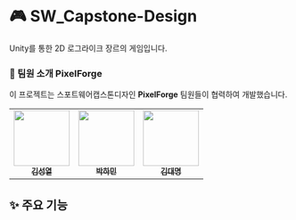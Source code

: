 # 🎮 SW_Capstone-Design

Unity를 통한 2D 로그라이크 장르의 게임입니다.


### 🤝 팀원 소개 PixelForge
이 프로젝트는 스포트웨어캡스톤디자인 **PixelForge** 팀원들이 협력하여 개발했습니다.

<table>
  <tbody>
    <tr>
      <td align="center"><a href="https://github.com/GithubOfHermes">
        <img src="https://github.com/GithubOfHermes.png?size=100" width="100px;" alt=""/><br /><sub><b>김성열</b></sub></a><br />
      </td>
      <td align="center"><a href="https://github.com/HongRae-Kim">
        <img src="https://github.com/inNewPG.png?size=100" width="100px;" alt=""/><br /><sub><b>박하민</b></sub></a><br />
      </td>
      <td align="center"><a href="https://github.com/namhegg">
        <img src="https://github.com/Ryder76524.png?size=100" width="100px;" alt=""/><br /><sub><b>김대명</b></sub></a><br />
      </td>
    </tr>
  </tbody>
</table>

## ✨ 주요 기능
